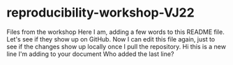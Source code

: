 # reproducibility-workshop-VJ22
Files from the workshop
Here I am, adding a few words to this README file. Let's see if they show up on GitHub.
Now I can edit this file again, just to see if the changes show up locally once I pull the repository.
Hi this is a new line I'm adding to your document
Who added the last line?
